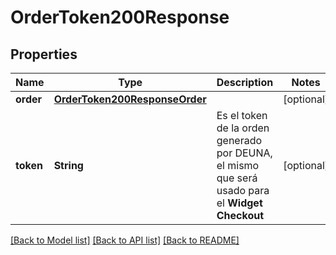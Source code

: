# OrderToken200Response

## Properties
Name | Type | Description | Notes
------------ | ------------- | ------------- | -------------
**order** | [**OrderToken200ResponseOrder**](OrderToken200ResponseOrder.md) |  | [optional] 
**token** | **String** | Es el token de la orden generado por DEUNA, el mismo que será usado para el **Widget Checkout**  | [optional] 

[[Back to Model list]](../README.md#documentation-for-models) [[Back to API list]](../README.md#documentation-for-api-endpoints) [[Back to README]](../README.md)


